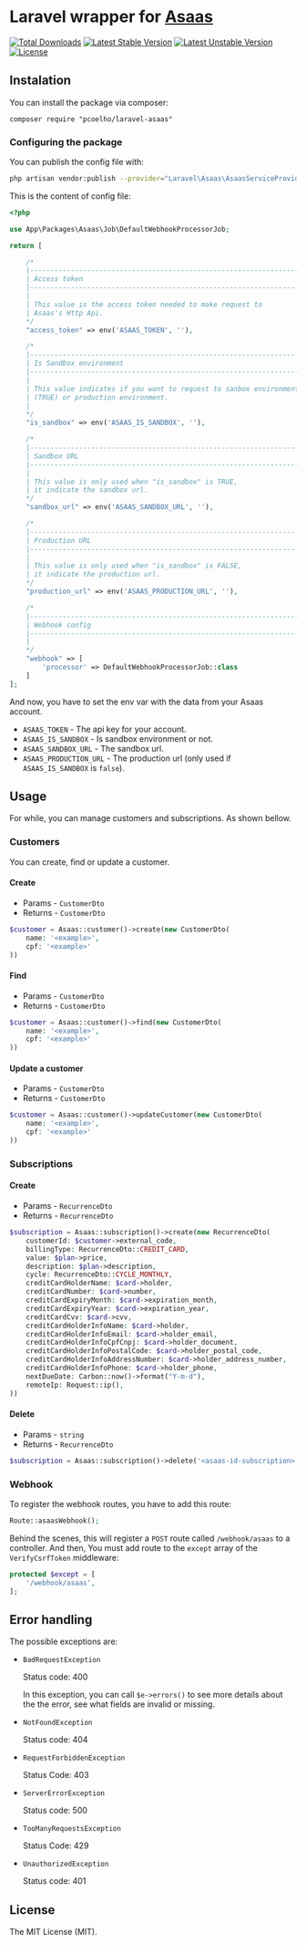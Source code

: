 # Laravel wrapper for [Asaas](https://www.asaas.com/)

[![Total Downloads](https://poser.pugx.org/pcoelho/laravel-asaas/d/total.svg)](https://packagist.org/packages/pcoelho/laravel-asaas)
[![Latest Stable Version](https://poser.pugx.org/pcoelho/laravel-asaas/v/stable.svg)](https://packagist.org/packages/pcoelho/laravel-asaas)
[![Latest Unstable Version](https://poser.pugx.org/pcoelho/laravel-asaas/v/unstable.svg)](https://packagist.org/packages/pcoelho/laravel-asaas)
[![License](https://poser.pugx.org/pcoelho/laravel-asaas/license.svg)](https://packagist.org/packages/pcoelho/laravel-asaas)

## Instalation

You can install the package via composer:

```
composer require "pcoelho/laravel-asaas"
```

### Configuring the package

You can publish the config file with:

```bash
php artisan vendor:publish --provider="Laravel\Asaas\AsaasServiceProvider"
```

This is the content of config file:

```php
<?php

use App\Packages\Asaas\Job\DefaultWebhookProcessorJob;

return [

    /*
    |-------------------------------------------------------------------------
    | Access token
    |-------------------------------------------------------------------------
    |
    | This value is the access token needed to make request to
    | Asaas's Http Api.
    */
    "access_token" => env('ASAAS_TOKEN', ''),

    /*
    |-------------------------------------------------------------------------
    | Is Sandbox environment
    |-------------------------------------------------------------------------
    |
    | This value indicates if you want to request to sanbox environment
    | (TRUE) or production environment.
    |
    */
    "is_sandbox" => env('ASAAS_IS_SANDBOX', ''),

    /*
    |--------------------------------------------------------------------------
    | Sandbox URL
    |--------------------------------------------------------------------------
    |
    | This value is only used when "is_sandbox" is TRUE,
    | it indicate the sandbox url.
    */
    "sandbox_url" => env('ASAAS_SANDBOX_URL', ''),

    /*
    |--------------------------------------------------------------------------
    | Production URL
    |--------------------------------------------------------------------------
    |
    | This value is only used when "is_sandbox" is FALSE,
    | it indicate the production url.
    */
    "production_url" => env('ASAAS_PRODUCTION_URL', ''),

    /*
    |--------------------------------------------------------------------------
    | Webhook config
    |--------------------------------------------------------------------------
    |
    */
    "webhook" => [
        'processor' => DefaultWebhookProcessorJob::class
    ]
];
```

And now, you have to set the env var with the data from your Asaas account.

- `ASAAS_TOKEN` - The api key for your account.
- `ASAAS_IS_SANDBOX` - Is sandbox environment or not.
- `ASAAS_SANDBOX_URL` - The sandbox url.
- `ASAAS_PRODUCTION_URL` - The production url (only used if `ASAAS_IS_SANDBOX` is `false`).

## Usage

For while, you can manage customers and subscriptions. As shown bellow.

### Customers

You can create, find or update a customer.

#### Create

- Params - `CustomerDto`
- Returns - `CustomerDto`

```php
$customer = Asaas::customer()->create(new CustomerDto(
    name: '<example>',
    cpf: '<example>'
))
```

#### Find

- Params - `CustomerDto`
- Returns - `CustomerDto`

```php
$customer = Asaas::customer()->find(new CustomerDto(
    name: '<example>',
    cpf: '<example>'
))
```

#### Update a customer

- Params - `CustomerDto`
- Returns - `CustomerDto`

```php
$customer = Asaas::customer()->updateCustomer(new CustomerDto(
    name: '<example>',
    cpf: '<example>'
))
```

### Subscriptions

#### Create

- Params - `RecurrenceDto`
- Returns - `RecurrenceDto`

```php
$subscription = Asaas::subscription()->create(new RecurrenceDto(
    customerId: $customer->external_code,
    billingType: RecurrenceDto::CREDIT_CARD,
    value: $plan->price,
    description: $plan->description,
    cycle: RecurrenceDto::CYCLE_MONTHLY,
    creditCardHolderName: $card->holder,
    creditCardNumber: $card->number,
    creditCardExpiryMonth: $card->expiration_month,
    creditCardExpiryYear: $card->expiration_year,
    creditCardCvv: $card->cvv,
    creditCardHolderInfoName: $card->holder,
    creditCardHolderInfoEmail: $card->holder_email,
    creditCardHolderInfoCpfCnpj: $card->holder_document,
    creditCardHolderInfoPostalCode: $card->holder_postal_code,
    creditCardHolderInfoAddressNumber: $card->holder_address_number,
    creditCardHolderInfoPhone: $card->holder_phone,
    nextDueDate: Carbon::now()->format("Y-m-d"),
    remoteIp: Request::ip(),
))
```

#### Delete

- Params - `string`
- Returns - `RecurrenceDto`

```php
$subscription = Asaas::subscription()->delete('<asaas-id-subscription>')
```

### Webhook

To register the webhook routes, you have to add this route:

```php
Route::asaasWebhook();
```

Behind the scenes, this will register a `POST` route called `/webhook/asaas` to a controller. And then, You must add route to the `except` array of the `VerifyCsrfToken` middleware:

```php
protected $except = [
    '/webhook/asaas',
];
```

## Error handling

The possible exceptions are:

- `BadRequestException`

  Status code: 400

  In this exception, you can call `$e->errors()` to see more details about the the error, see what fields are invalid or missing.

- `NotFoundException`

  Status code: 404

- `RequestForbiddenException`

  Status Code: 403

- `ServerErrorException`

  Status code: 500

- `TooManyRequestsException`

  Status Code: 429

- `UnauthorizedException`

  Status code: 401

## License

The MIT License (MIT).

